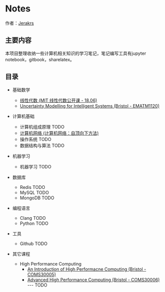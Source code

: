 # Notes 

作者：[Jerakrs](http://jerakrs.com/)


## 主要内容

本项目整理收纳一些计算机相关知识的学习笔记，笔记编写工具有jupyter notebook，gitbook，sharelatex。


## 目录

* 基础数学
	* [线性代数 (MIT 线性代数公开课 - 18.06)](https://github.com/JeraKrs/Notes/blob/master/Linear%20Algebra/README.md)
	* [Uncertainty Modelling for Intelligent Systems (Bristol - EMATM1120)](https://github.com/JeraKrs/Notes/blob/master/Uncertainty%20Modelling%20for%20Intelligent%20Systems/README.md)

* 计算机基础
	* 计算机组成原理 TODO
	* [计算机网络 (计算机网络：自顶向下方法)](https://jerakrs.gitbooks.io/computer_networks/content/)
	* 操作系统 TODO
	* 数据结构与算法 TODO

* 机器学习
	* 机器学习 TODO

*  数据库
	* Redis TODO
	* MySQL TODO
	* MongoDB TODO

*  编程语言
	* Clang TODO
	* Python TODO

*  工具
	* Github TODO

* 其它课程
	* High Performance Computing
		* [An Introduction of High Performacne Computing (Bristol - COMS30005)](https://github.com/JeraKrs/Notes/blob/master/High%20Performance%20Computing/An%20Introduction%20to%20High%20Performance%20Computing/README.md)
		* [Advanced High Performance Computing (Bristol - COMS30006)]() --- TODO
